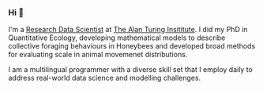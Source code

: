 ### Hi 👋

I'm a [Research Data Scientist](https://www.turing.ac.uk/sites/default/files/2018-08/da-rse_job_description.pdf) at [The Alan Turing Insititute](https://www.turing.ac.uk/). I did my PhD in Quantitative Ecology, developing mathematical models to describe collective foraging behaviours in Honeybees and developed broad methods for evaluating scale in animal movemenet distributions.

I am a multilingual programmer with a diverse skill set that I employ daily to address real-world data science and modelling challenges.

